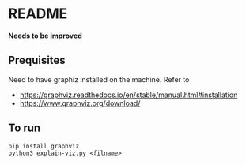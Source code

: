 # README

**Needs to be improved**

## Prequisites
Need to have graphiz installed on the machine. Refer to 
- https://graphviz.readthedocs.io/en/stable/manual.html#installation
- https://www.graphviz.org/download/

## To run
```
pip install graphviz
python3 explain-viz.py <filname>
```
